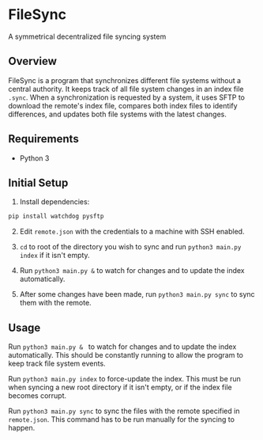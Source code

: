 # FileSync

A symmetrical decentralized file syncing system

## Overview

FileSync is a program that synchronizes different file systems without a central authority. It keeps track of all file system changes in an index file `.sync`. When a synchronization is requested by a system, it uses SFTP to download the remote's index file, compares both index files to identify differences, and updates both file systems with the latest changes.

## Requirements

- Python 3

## Initial Setup

1. Install dependencies:

```bash
pip install watchdog pysftp
```

2. Edit `remote.json` with the credentials to a machine with SSH enabled.

3. `cd` to root of the directory you wish to sync and run `python3 main.py index` if it isn't empty.

4. Run `python3 main.py &` to watch for changes and to update the index automatically.

5. After some changes have been made, run `python3 main.py sync` to sync them with the remote.

## Usage

Run `python3 main.py & ` to watch for changes and to update the index automatically. This should be constantly running to allow the program to keep track file system events.

Run `python3 main.py index` to force-update the index. This must be run when syncing a new root directory if it isn't empty, or if the index file becomes corrupt.

Run `python3 main.py sync` to sync the files with the remote specified in `remote.json`. This command has to be run manually for the syncing to happen.
